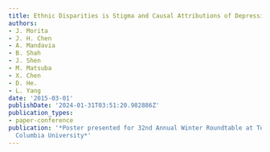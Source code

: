 ```yaml
---
title: Ethnic Disparities is Stigma and Causal Attributions of Depression
authors:
- J. Morita
- J. H. Chen
- A. Mandavia
- B. Shah
- J. Shen
- M. Matsuba
- X. Chen
- D. He.
- L. Yang
date: '2015-03-01'
publishDate: '2024-01-31T03:51:20.982886Z'
publication_types:
- paper-conference
publication: '*Poster presented for 32nd Annual Winter Roundtable at Teachers College,
  Columbia University*'
---
```

